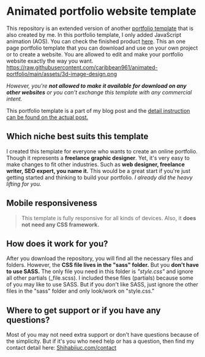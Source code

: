 # Animated portfolio website template
This repository is an extended version of another [portfolio template](https://shihabiiuc.github.io/portfolio/index.html) that is also created by me. In this portfolio template, I only added JavaScript animation (AOS). You can check the finished product [here](https://shihabiiuc.github.io/animated-portfolio/index.html).
This an one page portfolio template that you can download and use on your own project or to create a website. You are allowed to edit and make your portfolio website exactly the way you want.
https://raw.githubusercontent.com/caribbean961/animated-portfolio/main/assets/3d-image-design.png

_However, you're **not allowed to make it available for download on any other websites** or you can't exchange this template with any commercial intent._

This portfolio template is a part of my blog post and the [detail instruction can be found on the actual post.](https://shihabiiuc.com/animated-portfolio-website)

## Which niche best suits this template
I created this template for everyone who wants to create an online portfolio. Though it represents a **freelance graphic designer**. Yet, it's very easy to make changes to fit other industries. Such as **web designer, freelance writer, SEO expert, you name it.** This would be a great start if you're just getting started and thinking to build your portfolio. _I already did the heavy lifting for you._

## Mobile responsiveness
> This template is fully responsive for all kinds of devices. Also, it **does not need any CSS framework.**

## How does it work for you?
After you download the repository, you will find all the necessary files and folders. However, the **CSS file lives in the "sass" folder.** But you **don't have to use SASS.** The only file you need in this folder is _"style.css"_ and ignore all other partials (_file.scss).
I included these files (partials) because some of you may like to use SASS. But if you don't like SASS, just ignore the other files in the "sass" folder and only look/work on "style.css."
  
## Where to get support or if you have any questions?
Most of you may not need extra support or don't have questions because of the simplicity. But if it's you who need help or has a question, then find my contact detail here:
[Shihabiiuc.com/contact](https://shihabiiuc.com/contact)
####
####



